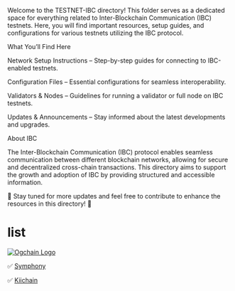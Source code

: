 Welcome to the TESTNET-IBC directory! This folder serves as a dedicated space for everything related to Inter-Blockchain Communication (IBC) testnets. Here, you will find important resources, setup guides, and configurations for various testnets utilizing the IBC protocol.

What You’ll Find Here

Network Setup Instructions – Step-by-step guides for connecting to IBC-enabled testnets.

Configuration Files – Essential configurations for seamless interoperability.

Validators & Nodes – Guidelines for running a validator or full node on IBC testnets.

Updates & Announcements – Stay informed about the latest developments and upgrades.


About IBC

The Inter-Blockchain Communication (IBC) protocol enables seamless communication between different blockchain networks, allowing for secure and decentralized cross-chain transactions. This directory aims to support the growth and adoption of IBC by providing structured and accessible information.

📌 Stay tuned for more updates and feel free to contribute to enhance the resources in this directory! 🚀


# list 

[![Ogchain Logo](https://i.postimg.cc/mZ3hXY9G/0-g-labs1711467106027.png)](https://github.com/OneNov0209/testnet-ibc/tree/main/Ogchain)

✅ [Symphony](https://github.com/OneNov0209/testnet-ibc/tree/main/Symphony)

✅ [Kiichain](https://github.com/OneNov0209/testnet-ibc/tree/main/Kiichain)
